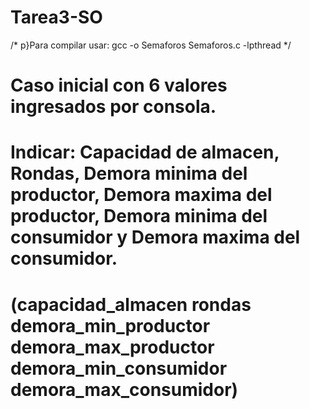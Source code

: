 # Tarea3-SO
/* p}Para compilar usar: gcc -o Semaforos Semaforos.c -lpthread */
# Caso inicial con 6 valores ingresados por consola.
# Indicar: Capacidad de almacen, Rondas, Demora minima del productor, Demora maxima del productor, Demora minima del consumidor y Demora maxima del consumidor.
# (capacidad_almacen rondas demora_min_productor demora_max_productor demora_min_consumidor demora_max_consumidor)
